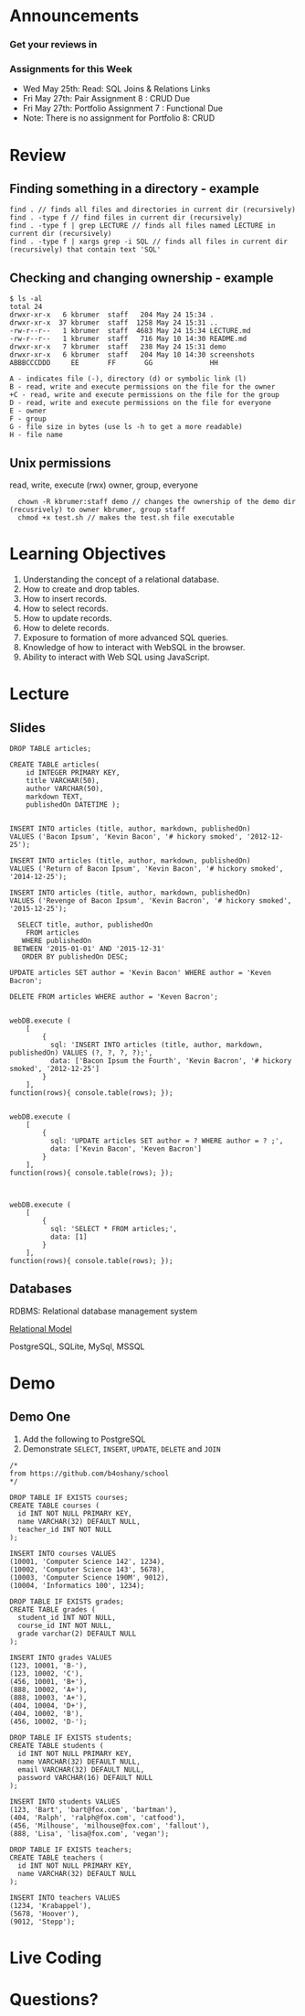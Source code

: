 # Announcements

### Get your reviews in

### Assignments for this Week
* Wed May 25th: Read: SQL Joins & Relations Links
* Fri May 27th: Pair Assignment 8 : CRUD Due
* Fri May 27th: Portfolio Assignment 7 : Functional Due
* Note: There is no assignment for Portfolio 8: CRUD

# Review

## Finding something in a directory - example
```
find . // finds all files and directories in current dir (recursively)
find . -type f // find files in current dir (recursively)
find . -type f | grep LECTURE // finds all files named LECTURE in current dir (recursively)
find . -type f | xargs grep -i SQL // finds all files in current dir (recursively) that contain text 'SQL'
```

## Checking and changing ownership - example
```
$ ls -al
total 24
drwxr-xr-x   6 kbrumer  staff   204 May 24 15:34 .
drwxr-xr-x  37 kbrumer  staff  1258 May 24 15:31 ..
-rw-r--r--   1 kbrumer  staff  4683 May 24 15:34 LECTURE.md
-rw-r--r--   1 kbrumer  staff   716 May 10 14:30 README.md
drwxr-xr-x   7 kbrumer  staff   238 May 24 15:31 demo
drwxr-xr-x   6 kbrumer  staff   204 May 10 14:30 screenshots
ABBBCCCDDD     EE       FF       GG              HH  

A - indicates file (-), directory (d) or symbolic link (l)
B - read, write and execute permissions on the file for the owner
+C - read, write and execute permissions on the file for the group
D - read, write and execute permissions on the file for everyone
E - owner
F - group
G - file size in bytes (use ls -h to get a more readable)
H - file name
```

## Unix permissions 
  read, write, execute (rwx)
  owner, group, everyone

```
  chown -R kbrumer:staff demo // changes the ownership of the demo dir (recusrively) to owner kbrumer, group staff
  chmod +x test.sh // makes the test.sh file executable
```

# Learning Objectives

1. Understanding the concept of a relational database.
2. How to create and drop tables.
3. How to insert records.
4. How to select records.
5. How to update records.
6. How to delete records.
7. Exposure to formation of more advanced SQL queries.
8. Knowledge of how to interact with WebSQL in the browser.
9. Ability to interact with Web SQL using JavaScript.


# Lecture

## Slides

```
DROP TABLE articles;

CREATE TABLE articles(
	id INTEGER PRIMARY KEY, 
	title VARCHAR(50), 
	author VARCHAR(50), 
	markdown TEXT, 
	publishedOn DATETIME );
	
	
INSERT INTO articles (title, author, markdown, publishedOn)VALUES ('Bacon Ipsum', 'Kevin Bacon', '# hickory smoked', '2012-12-25');

INSERT INTO articles (title, author, markdown, publishedOn)VALUES ('Return of Bacon Ipsum', 'Kevin Bacon', '# hickory smoked', '2014-12-25');

INSERT INTO articles (title, author, markdown, publishedOn)VALUES ('Revenge of Bacon Ipsum', 'Kevin Bacron', '# hickory smoked', '2015-12-25');

  SELECT title, author, publishedOn    FROM articles   WHERE publishedOn 
 BETWEEN '2015-01-01' AND '2015-12-31' 
   ORDER BY publishedOn DESC;

UPDATE articles SET author = 'Kevin Bacon' WHERE author = 'Keven Bacron';

DELETE FROM articles WHERE author = 'Keven Bacron';
	
```

```
webDB.execute (	[ 
		{ 
		  sql: 'INSERT INTO articles (title, author, markdown, publishedOn) VALUES (?, ?, ?, ?);',		  data: ['Bacon Ipsum the Fourth', 'Kevin Bacron', '# hickory smoked', '2012-12-25']
		}	],function(rows){ console.table(rows); });


webDB.execute (	[ 
		{ 
		  sql: 'UPDATE articles SET author = ? WHERE author = ? ;',		  data: ['Kevin Bacon', 'Keven Bacron']
		}	],function(rows){ console.table(rows); });



webDB.execute (	[ 
		{ 
		  sql: 'SELECT * FROM articles;',		  data: [1]
		}	],function(rows){ console.table(rows); });
```

## Databases

RDBMS: Relational database management system 

[Relational Model](https://en.wikipedia.org/wiki/Relational_model)

PostgreSQL, SQLite, MySql, MSSQL

# Demo

## Demo One

1. Add the following to PostgreSQL
2. Demonstrate `SELECT`, `INSERT`, `UPDATE`, `DELETE` and `JOIN`

```
/*
from https://github.com/b4oshany/school
*/

DROP TABLE IF EXISTS courses;
CREATE TABLE courses (
  id INT NOT NULL PRIMARY KEY,
  name VARCHAR(32) DEFAULT NULL,
  teacher_id INT NOT NULL
);

INSERT INTO courses VALUES
(10001, 'Computer Science 142', 1234),
(10002, 'Computer Science 143', 5678),
(10003, 'Computer Science 190M', 9012),
(10004, 'Informatics 100', 1234);

DROP TABLE IF EXISTS grades;
CREATE TABLE grades (
  student_id INT NOT NULL,
  course_id INT NOT NULL,
  grade varchar(2) DEFAULT NULL
);

INSERT INTO grades VALUES
(123, 10001, 'B-'),
(123, 10002, 'C'),
(456, 10001, 'B+'),
(888, 10002, 'A+'),
(888, 10003, 'A+'),
(404, 10004, 'D+'),
(404, 10002, 'B'),
(456, 10002, 'D-');

DROP TABLE IF EXISTS students;
CREATE TABLE students (
  id INT NOT NULL PRIMARY KEY,
  name VARCHAR(32) DEFAULT NULL,
  email VARCHAR(32) DEFAULT NULL,
  password VARCHAR(16) DEFAULT NULL
);

INSERT INTO students VALUES
(123, 'Bart', 'bart@fox.com', 'bartman'),
(404, 'Ralph', 'ralph@fox.com', 'catfood'),
(456, 'Milhouse', 'milhouse@fox.com', 'fallout'),
(888, 'Lisa', 'lisa@fox.com', 'vegan');

DROP TABLE IF EXISTS teachers;
CREATE TABLE teachers (
  id INT NOT NULL PRIMARY KEY,
  name VARCHAR(32) DEFAULT NULL
);

INSERT INTO teachers VALUES
(1234, 'Krabappel'),
(5678, 'Hoover'),
(9012, 'Stepp');
```

# Live Coding

# Questions?





  






